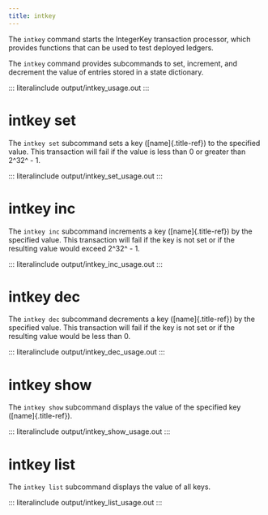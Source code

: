 ```yaml
---
title: intkey
---
```


The `intkey` command starts the IntegerKey transaction processor, which
provides functions that can be used to test deployed ledgers.

The `intkey` command provides subcommands to set, increment, and
decrement the value of entries stored in a state dictionary.

::: literalinclude
output/intkey_usage.out
:::

# intkey set

<!--
     Copyright 2017 Intel Corporation

     Licensed under the Apache License, Version 2.0 (the "License");
     you may not use this file except in compliance with the License.
     You may obtain a copy of the License at

         http://www.apache.org/licenses/LICENSE-2.0

     Unless required by applicable law or agreed to in writing, software
     distributed under the License is distributed on an "AS IS" BASIS,
     WITHOUT WARRANTIES OR CONDITIONS OF ANY KIND, either express or implied.
     See the License for the specific language governing permissions and
     limitations under the License.

  Licensed under Creative Commons Attribution 4.0 International License
  https://creativecommons.org/licenses/by/4.0/
-->

The `intkey set` subcommand sets a key ([name]{.title-ref}) to the
specified value. This transaction will fail if the value is less than 0
or greater than 2^32^ - 1.

::: literalinclude
output/intkey_set_usage.out
:::

# intkey inc

The `intkey inc` subcommand increments a key ([name]{.title-ref}) by the
specified value. This transaction will fail if the key is not set or if
the resulting value would exceed 2^32^ - 1.

::: literalinclude
output/intkey_inc_usage.out
:::

# intkey dec

The `intkey dec` subcommand decrements a key ([name]{.title-ref}) by the
specified value. This transaction will fail if the key is not set or if
the resulting value would be less than 0.

::: literalinclude
output/intkey_dec_usage.out
:::

# intkey show

The `intkey show` subcommand displays the value of the specified key
([name]{.title-ref}).

::: literalinclude
output/intkey_show_usage.out
:::

# intkey list

The `intkey list` subcommand displays the value of all keys.

::: literalinclude
output/intkey_list_usage.out
:::
